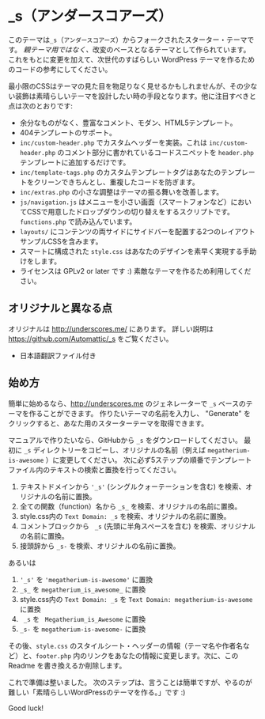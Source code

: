_s（アンダースコアーズ）
===

このテーマは`_s`（`アンダースコアーズ`）からフォークされたスターター・テーマです。
<em>親テーマ用ではなく、</em>改変のベースとなるテーマとして作られています。
これをもとに変更を加えて、次世代のすばらしい WordPress テーマを作るためのコードの参考にしてください。

最小限のCSSはテーマの見た目を物足りなく見せるかもしれませんが、その少ない装飾は素晴らしいテーマを設計したい時の手段となります。他に注目すべきと点は次のとおりです:

* 余分なものがなく、豊富なコメント、モダン、HTML5テンプレート。
* 404テンプレートのサポート。
* `inc/custom-header.php` でカスタムヘッダーを実装。これは `inc/custom-header.php` のコメント部分に書かれているコードスニペットを `header.php` テンプレートに追加するだけです。
* `inc/template-tags.php` のカスタムテンプレートタグはあなたのテンプレートをクリーンできちんとし、重複したコードを防ぎます。
* `inc/extras.php` の小さな調整はテーマの振る舞いを改善します。
* `js/navigation.js` はメニューを小さい画面（スマートフォンなど）においてCSSで用意したドロップダウンの切り替えをするスクリプトです。`functions.php` で読み込んでいます。
* `layouts/` にコンテンツの両サイドにサイドバーを配置する2つのレイアウトサンプルCSSを含みます。
* スマートに構成された `style.css` はあなたのデザインを素早く実現する手助けをします。
* ライセンスは GPLv2 or later です :) 素敵なテーマを作るため利用してください。

オリジナルと異なる点
---------------

オリジナルは http://underscores.me/ にあります。
詳しい説明は https://github.com/Automattic/_s をご覧ください。

* 日本語翻訳ファイル付き

始め方
---------------

簡単に始めるなら、http://underscores.me のジェネレーターで `_s` ベースのテーマを作ることができます。
作りたいテーマの名前を入力し、 "Generate" をクリックすると、あなた用のスターターテーマを取得できます。

マニュアルで作りたいなら、GitHubから `_s` をダウンロードしてください。
最初に `_s` ディレクトリーをコピーし、オリジナルの名前（例えば `megatherium-is-awesome` ）に変更してください。
次に必ず5ステップの順番でテンプレートファイル内のテキストの検索と置換を行ってください。

1. テキストドメインから `'_s'` (シングルクォーテーションを含む) を検索、オリジナルの名前に置換。
2. 全ての関数（function）名から `_s_` を検索、オリジナルの名前に置換。
3. style.css内の `Text Domain: _s` を検索、オリジナルの名前に置換。
4. コメントブロックから <code>&nbsp;_s</code> (先頭に半角スペースを含む) を検索、オリジナルの名前に置換。
5. 接頭辞から `_s-` を検索、オリジナルの名前に置換。

あるいは

1. `'_s'` を `'megatherium-is-awesome'` に置換
2. `_s_` を `megatherium_is_awesome_` に置換
3. style.css内の `Text Domain: _s` を `Text Domain: megatherium-is-awesome` に置換
4. <code>&nbsp;_s</code> を <code>&nbsp;Megatherium_is_Awesome</code> に置換
5. `_s-` を `megatherium-is-awesome-` に置換

その後、`style.css` のスタイルシート・ヘッダーの情報（テーマ名や作者名など）と、`footer.php` 内のリンクをあなたの情報に変更します。次に、この Readme を書き換えるか削除します。

これで準備は整いました。
次のステップは、言うことは簡単ですが、やるのが難しい「素晴らしいWordPressのテーマを作る。」です :)

Good luck!
